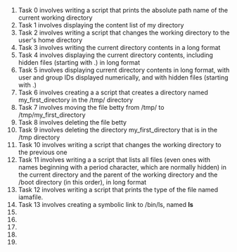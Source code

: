 1. Task 0 involves writing a script that prints the absolute path name of the current working directory
2. Task 1 involves displaying the content list of my directory
3. Task 2 involves writing a script that changes the working directory to the user's home directory
4. Task 3 involves writing the current directory contents in a long format
5. Task 4 involves displaying the current directory contents, including hidden files (starting with .) in long format
6. Task 5 involves displaying current directory contents in long format, with user and group IDs displayed numerically, and with hidden files (starting with .)
7. Task 6 involves creating a a script that creates a directory named my_first_directory in the /tmp/ directory
8. Task 7 involves moving the file betty from /tmp/ to /tmp/my_first_directory
9. Task 8 involves deleting the file betty
10. Task 9 involves deleting the directory my_first_directory that is in the /tmp directory
11. Task 10 involves writing a script that changes the working directory to the previous one
12. Task 11 involves writing a a script that lists all files (even ones with names beginning with a period character, which are normally hidden) in the current directory and the parent of the working directory and the /boot directory (in this order), in long format
13. Task 12 involves writing a script that prints the type of the file named iamafile.
14. Task 13 involves creating a symbolic link to /bin/ls, named __ls__ 
15. 
16. 
17. 
18.
19.

